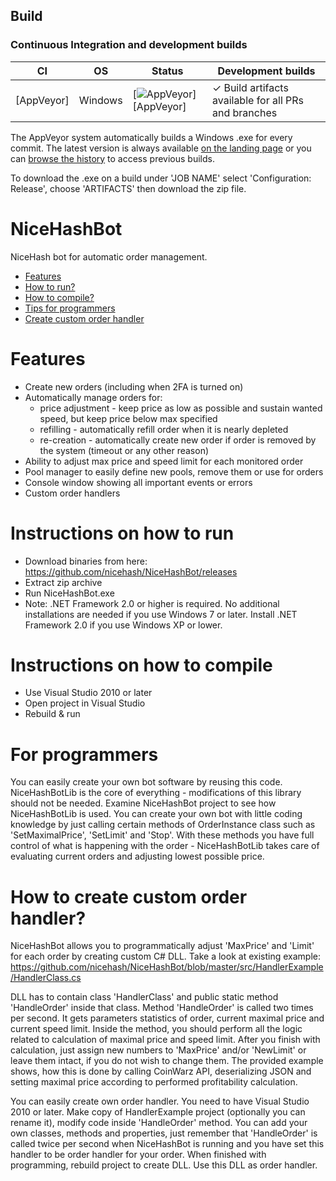 ## Build

### Continuous Integration and development builds

| CI            | OS            | Status  | Development builds |
| ------------- | ------------- | -----   | -----------------  |
| [AppVeyor]    | Windows       | [![AppVeyor](https://img.shields.io/appveyor/ci/viatoro/NiceHashBot.svg)][AppVeyor] | ✓ Build artifacts available for all PRs and branches |

The AppVeyor system automatically builds a Windows .exe for every commit. The latest version is always available [on the landing page](https://ci.appveyor.com/project/ethereum-mining/ethminer) or you can [browse the history](https://ci.appveyor.com/project/ethereum-mining/ethminer/history) to access previous builds.

To download the .exe on a build under 'JOB NAME' select 'Configuration: Release', choose 'ARTIFACTS' then download the zip file.


# NiceHashBot
NiceHash bot for automatic order management.

- [Features](#features)
- [How to run?](#run)
- [How to compile?](#compile)
- [Tips for programmers](#tips)
- [Create custom order handler](#handler)

# <a name="features"></a> Features

- Create new orders (including when 2FA is turned on)
- Automatically manage orders for:
    * price adjustment - keep price as low as possible and sustain wanted speed, but keep price below max specified
    * refilling - automatically refill order when it is nearly depleted
    * re-creation - automatically create new order if order is removed by the system (timeout or any other reason)
- Ability to adjust max price and speed limit for each monitored order
- Pool manager to easily define new pools, remove them or use for orders
- Console window showing all important events or errors
- Custom order handlers

# <a name="run"></a> Instructions on how to run

- Download binaries from here: https://github.com/nicehash/NiceHashBot/releases
- Extract zip archive
- Run NiceHashBot.exe
- Note: .NET Framework 2.0 or higher is required. No additional installations are needed if you use Windows 7 or later. Install .NET Framework 2.0 if you use Windows XP or lower.

# <a name="compile"></a> Instructions on how to compile

- Use Visual Studio 2010 or later
- Open project in Visual Studio
- Rebuild & run

# <a name="tips"></a> For programmers

You can easily create your own bot software by reusing this code. NiceHashBotLib is the core of everything - modifications of this library should not be needed. Examine NiceHashBot project to see how NiceHashBotLib is used. You can create your own bot with little coding knowledge by just calling certain methods of OrderInstance class such as 'SetMaximalPrice', 'SetLimit' and 'Stop'. With these methods you have full control of what is happening with the order - NiceHashBotLib takes care of evaluating current orders and adjusting lowest possible price.

# <a name="handler"></a> How to create custom order handler?

NiceHashBot allows you to programmatically adjust 'MaxPrice' and 'Limit' for each order by creating custom C# DLL. Take a look at existing example: https://github.com/nicehash/NiceHashBot/blob/master/src/HandlerExample/HandlerClass.cs

DLL has to contain class 'HandlerClass' and public static method 'HandleOrder' inside that class. Method 'HandleOrder' is called two times per second. It gets parameters statistics of order, current maximal price and current speed limit. Inside the method, you should perform all the logic related to calculation of maximal price and speed limit. After you finish with calculation, just assign new numbers to 'MaxPrice' and/or 'NewLimit' or leave them intact, if you do not wish to change them. The provided example shows, how this is done by calling CoinWarz API, deserializing JSON and setting maximal price according to performed profitability calculation.

You can easily create own order handler. You need to have Visual Studio 2010 or later. Make copy of HandlerExample project (optionally you can rename it), modify code inside 'HandleOrder' method. You can add your own classes, methods and properties, just remember that 'HandleOrder' is called twice per second when NiceHashBot is running and you have set this handler to be order handler for your order. When finished with programming, rebuild project to create DLL. Use this DLL as order handler.
